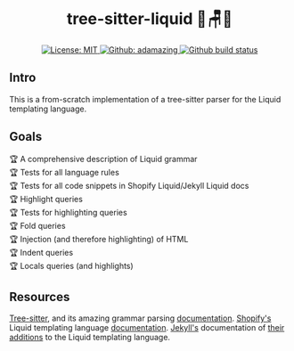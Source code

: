 <h1 align="center">tree-sitter-liquid 🌴🪑💧</h1>
<p align="center">
  <!-- <img alt="Version" src="https://img.shields.io/badge/version-0.0.1-blue.svg?label=Version&cacheSeconds=2592000" /> -->
  <a href="#">
    <img alt="License: MIT" src="https://img.shields.io/badge/License-MIT-yellow.svg" />
  </a>
  <a href="https://github.com/adamazing">
    <img alt="Github: adamazing" src="https://img.shields.io/github/followers/adamazing?label=Followers&cacheSeconds=2592000" />
  </a>
  <a href="https://github.com/adamazing/tree-sitter-liquid/actions/workflows/test.yml">
    <img alt="Github build status" src="https://img.shields.io/github/actions/workflow/status/adamazing/tree-sitter-liquid/test.yml" />
  </a>
</p>

## Intro
This is a from-scratch implementation of a tree-sitter parser for the Liquid templating language.

## Goals
🏆 A comprehensive description of Liquid grammar  
🏆 Tests for all language rules  
🏆 Tests for all code snippets in Shopify Liquid/Jekyll Liquid docs  
🏆 Highlight queries  
🏆 Tests for highlighting queries  
🏆 Fold queries  
🏆 Injection (and therefore highlighting) of HTML  
🏆 Indent queries  
🏆 Locals queries (and highlights)  
  
## Resources

[Tree-sitter](https://github.com/tree-sitter/tree-sitter), and its amazing grammar parsing [documentation](https://tree-sitter.github.io/tree-sitter/).
[Shopify's](https://shopify.github.io/) Liquid templating language [documentation](https://shopify.github.io/liquid/basics/introduction/).
[Jekyll's](https://jekyllrb.com/) documentation of [their additions](https://jekyllrb.com/docs/liquid/) to the Liquid templating language.


